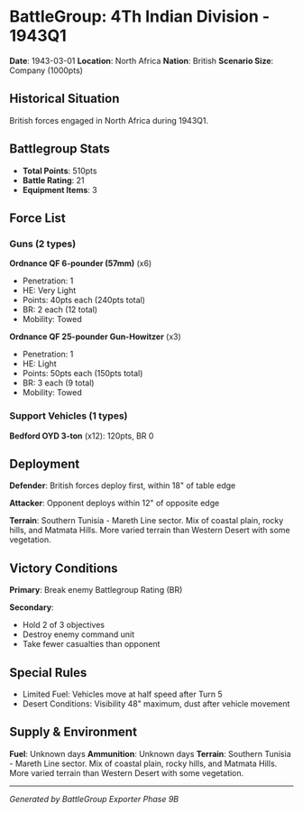 # BattleGroup: 4Th Indian Division - 1943Q1

**Date**: 1943-03-01
**Location**: North Africa
**Nation**: British
**Scenario Size**: Company (1000pts)

## Historical Situation

British forces engaged in North Africa during 1943Q1.

## Battlegroup Stats

- **Total Points**: 510pts
- **Battle Rating**: 21
- **Equipment Items**: 3

## Force List

### Guns (2 types)

**Ordnance QF 6-pounder (57mm)** (x6)
- Penetration: 1
- HE: Very Light
- Points: 40pts each (240pts total)
- BR: 2 each (12 total)
- Mobility: Towed

**Ordnance QF 25-pounder Gun-Howitzer** (x3)
- Penetration: 1
- HE: Light
- Points: 50pts each (150pts total)
- BR: 3 each (9 total)
- Mobility: Towed

### Support Vehicles (1 types)

**Bedford OYD 3-ton** (x12): 120pts, BR 0

## Deployment

**Defender**: British forces deploy first, within 18" of table edge

**Attacker**: Opponent deploys within 12" of opposite edge

**Terrain**: Southern Tunisia - Mareth Line sector. Mix of coastal plain, rocky hills, and Matmata Hills. More varied terrain than Western Desert with some vegetation.

## Victory Conditions

**Primary**: Break enemy Battlegroup Rating (BR)

**Secondary**:
- Hold 2 of 3 objectives
- Destroy enemy command unit
- Take fewer casualties than opponent

## Special Rules

- Limited Fuel: Vehicles move at half speed after Turn 5
- Desert Conditions: Visibility 48" maximum, dust after vehicle movement

## Supply & Environment

**Fuel**: Unknown days
**Ammunition**: Unknown days
**Terrain**: Southern Tunisia - Mareth Line sector. Mix of coastal plain, rocky hills, and Matmata Hills. More varied terrain than Western Desert with some vegetation.

---

*Generated by BattleGroup Exporter Phase 9B*
